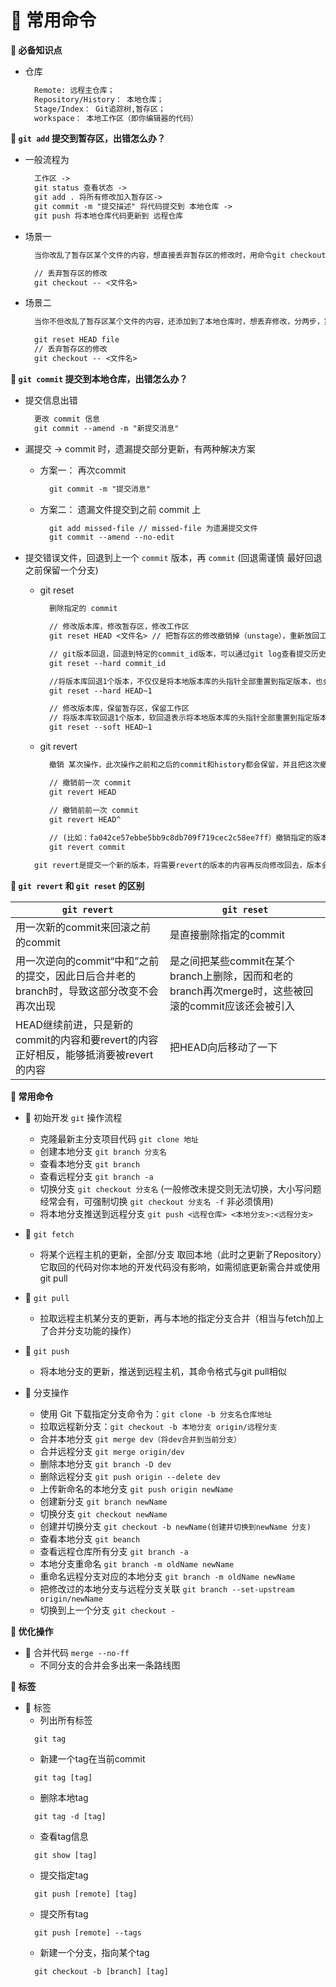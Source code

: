 # &#x1F527; 常用命令 
**&#x1F381; 必备知识点**
+ 仓库
  ```txt
    Remote: 远程主仓库；
    Repository/History： 本地仓库；
    Stage/Index： Git追踪树,暂存区；
    workspace： 本地工作区（即你编辑器的代码）
  ```

**&#x1F381; `git add` 提交到暂存区，出错怎么办？**
+ 一般流程为
  ```txt
    工作区 -> 
    git status 查看状态 -> 
    git add . 将所有修改加入暂存区-> 
    git commit -m "提交描述" 将代码提交到 本地仓库 -> 
    git push 将本地仓库代码更新到 远程仓库
  ```
+ 场景一
  ```txt
    当你改乱了暂存区某个文件的内容，想直接丢弃暂存区的修改时，用命令git checkout -- file。
  ```
  ```txt
    // 丢弃暂存区的修改
    git checkout -- <文件名>
  ```

+ 场景二
  ```txt
    当你不但改乱了暂存区某个文件的内容，还添加到了本地仓库时，想丢弃修改，分两步，第一步用命令 git reset HEAD file，就回到了场景1，第二步按场景1操作。
  ```
  ```txt
    git reset HEAD file
    // 丢弃暂存区的修改
    git checkout -- <文件名>
  ```

**&#x1F381; `git commit` 提交到本地仓库，出错怎么办？**
+ 提交信息出错
  ```txt
    更改 commit 信息
    git commit --amend -m "新提交消息"
  ```
+ 漏提交 -> commit 时，遗漏提交部分更新，有两种解决方案

  + 方案一： 再次commit
    ```txt
      git commit -m "提交消息"
    ```
  + 方案二： 遗漏文件提交到之前 commit 上
    ```txt
      git add missed-file // missed-file 为遗漏提交文件
      git commit --amend --no-edit
    ```
+ 提交错误文件，回退到上一个 `commit` 版本，再 `commit` (回退需谨慎 最好回退之前保留一个分支)
  + git reset
    ```txt
      删除指定的 commit

      // 修改版本库，修改暂存区，修改工作区
      git reset HEAD <文件名> // 把暂存区的修改撤销掉（unstage），重新放回工作区。

      // git版本回退，回退到特定的commit_id版本，可以通过git log查看提交历史，以便确定要回退到哪个版本(commit 之后的即为ID);
      git reset --hard commit_id 

      //将版本库回退1个版本，不仅仅是将本地版本库的头指针全部重置到指定版本，也会重置暂存区，并且会将工作区代码也回退到这个版本
      git reset --hard HEAD~1

      // 修改版本库，保留暂存区，保留工作区
      // 将版本库软回退1个版本，软回退表示将本地版本库的头指针全部重置到指定版本，且将这次提交之后的所有变更都移动到暂存区。
      git reset --soft HEAD~1
    ```
  + git revert
    ```txt
      撤销 某次操作，此次操作之前和之后的commit和history都会保留，并且把这次撤销作为一次最新的提交

      // 撤销前一次 commit
      git revert HEAD

      // 撤销前前一次 commit
      git revert HEAD^
      
      // (比如：fa042ce57ebbe5bb9c8db709f719cec2c58ee7ff）撤销指定的版本，撤销也会作为一次提交进行保存。
      git revert commit
    ```
  ```txt
    git revert是提交一个新的版本，将需要revert的版本的内容再反向修改回去，版本会递增，不影响之前提交的内容
  ```
**&#x1F381; `git revert` 和 `git reset` 的区别**

  `git revert` | `git reset`
  ------------ | -----------
  用一次新的commit来回滚之前的commit | 是直接删除指定的commit
  用一次逆向的commit“中和”之前的提交，因此日后合并老的branch时，导致这部分改变不会再次出现 | 是之间把某些commit在某个branch上删除，因而和老的branch再次merge时，这些被回滚的commit应该还会被引入
  HEAD继续前进，只是新的commit的内容和要revert的内容正好相反，能够抵消要被revert的内容 | 把HEAD向后移动了一下

**&#x1F381; 常用命令**
+ &#x1F3A8; 初始开发 `git` 操作流程
  + 克隆最新主分支项目代码 `git clone 地址`
  + 创建本地分支 `git branch 分支名`
  + 查看本地分支 `git branch`
  + 查看远程分支 `git branch -a`
  + 切换分支  `git checkout 分支名` (一般修改未提交则无法切换，大小写问题经常会有，可强制切换  `git checkout 分支名 -f`  非必须慎用)
  + 将本地分支推送到远程分支 `git push <远程仓库> <本地分支>:<远程分支>`

+ &#x1F3A8; `git fetch`
  + 将某个远程主机的更新，全部/分支 取回本地（此时之更新了Repository）它取回的代码对你本地的开发代码没有影响，如需彻底更新需合并或使用git pull

+ &#x1F3A8; `git pull`
  + 拉取远程主机某分支的更新，再与本地的指定分支合并（相当与fetch加上了合并分支功能的操作）

+ &#x1F3A8; `git push`
  + 将本地分支的更新，推送到远程主机，其命令格式与git pull相似

+ &#x1F3A8; 分支操作
  + 使用 Git 下载指定分支命令为：`git clone -b 分支名仓库地址`
  + 拉取远程新分支：`git checkout -b 本地分支 origin/远程分支`
  + 合并本地分支 `git merge dev（将dev合并到当前分支）`
  + 合并远程分支 `git merge origin/dev`
  + 删除本地分支 `git branch -D dev`
  + 删除远程分支 `git push origin --delete dev`
  + 上传新命名的本地分支 `git push origin newName`
  + 创建新分支 `git branch newName`
  + 切换分支 `git checkout newName`
  + 创建并切换分支 `git checkout -b newName(创建并切换到newName 分支)`
  + 查看本地分支  `git beanch`
  + 查看远程仓库所有分支 `git branch -a`
  + 本地分支重命名 `git branch -m oldName newName`
  + 重命名远程分支对应的本地分支 `git branch -m oldName newName`
  + 把修改过的本地分支与远程分支关联 `git branch --set-upstream origin/newName`
  + 切换到上一个分支  `git checkout -`

**&#x1F381; 优化操作**
+ &#x1F3A8; 合并代码 `merge --no-ff`
  + 不同分支的合并会多出来一条路线图

**&#x1F381; 标签**
+ &#x1F3A8; 标签
  + 列出所有标签
  ```git
    git tag
  ```
  + 新建一个tag在当前commit
  ```git
    git tag [tag]
  ```
  + 删除本地tag
  ```git
    git tag -d [tag]
  ```
  + 查看tag信息
  ```git
    git show [tag]
  ```
  + 提交指定tag
  ```git
    git push [remote] [tag]
  ```
  + 提交所有tag
  ```git
    git push [remote] --tags
  ```
  + 新建一个分支，指向某个tag
  ```git
    git checkout -b [branch] [tag]
  ```